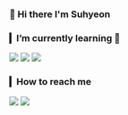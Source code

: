 
### 👋 Hi there I'm Suhyeon

### ▎I’m currently learning 🌱 
<span><img src="http://img.shields.io/badge/-Python-blue?style=flat&logo=python&logoColor=ffffff"></span>
<span><img src="http://img.shields.io/badge/-Java-orange?style=flat&logo=java&logoColor=black"></span>
<span><img src="http://img.shields.io/badge/-Oracle-F80000?style=flat&logo=oracle&logoColor=ffffff"></span>

### ▎How to reach me
<span><img src="http://img.shields.io/badge/-Email-FFFFFF?style=flat&logo=gmail"></span>
<span><img src="http://img.shields.io/badge/-GitHub%20Blog-black?style=flat&logo=github&link=https://yujapie.github.io/"></span>

<!--
**yousuhyeon/yousuhyeon** is a ✨ _special_ ✨ repository because its `README.md` (this file) appears on your GitHub profile.

Here are some ideas to get you started:

- 🔭 I’m currently working on ...
- 🌱 I’m currently learning ...
- 👯 I’m looking to collaborate on ...
- 🤔 I’m looking for help with ...
- 💬 Ask me about ...
- 📫 How to reach me: ...
- 😄 Pronouns: ...
- ⚡ Fun fact: ...
-->
